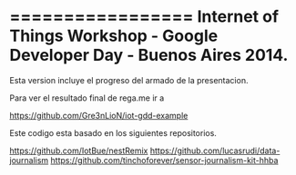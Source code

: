 =================
Internet of Things Workshop - Google Developer Day - Buenos Aires 2014.
=================

Esta version incluye el progreso del armado de la presentacion.

Para ver el resultado final de rega.me ir a 

https://github.com/Gre3nLioN/iot-gdd-example




Este codigo esta basado en los siguientes repositorios.

https://github.com/IotBue/nestRemix
https://github.com/lucasrudi/data-journalism
https://github.com/tinchoforever/sensor-journalism-kit-hhba
